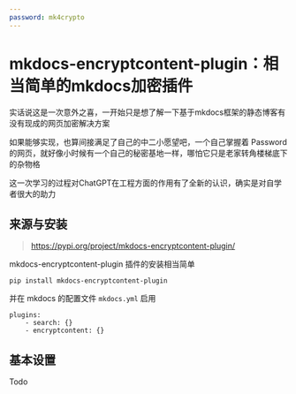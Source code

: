 ```yaml
---
password: mk4crypto
---
```


# mkdocs-encryptcontent-plugin：相当简单的mkdocs加密插件

实话说这是一次意外之喜，一开始只是想了解一下基于mkdocs框架的静态博客有没有现成的网页加密解决方案

如果能够实现，也算间接满足了自己的中二小愿望吧，一个自己掌握着 Password 的网页，就好像小时候有一个自己的秘密基地一样，哪怕它只是老家转角楼梯底下的杂物格

这一次学习的过程对ChatGPT在工程方面的作用有了全新的认识，确实是对自学者很大的助力

## 来源与安装

> https://pypi.org/project/mkdocs-encryptcontent-plugin/

mkdocs-encryptcontent-plugin 插件的安装相当简单

```shell
pip install mkdocs-encryptcontent-plugin
```

并在 mkdocs 的配置文件 `mkdocs.yml` 启用

```
plugins:
    - search: {}
    - encryptcontent: {}
```

## 基本设置

Todo

